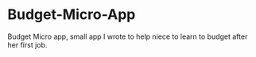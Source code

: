 # Budget-Micro-App
Budget Micro app, small app I wrote to help niece to learn to budget after her first job.
